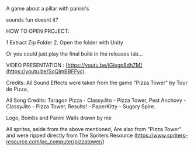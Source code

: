 A game about a pillar with panini's

sounds fun doesnt it?




HOW TO OPEN PROJECT:

1 Extract Zip Folder
2. Open the folder with Unity




Or you could just play the final build in the releases tab...


VIDEO PRESENTATION : [https://youtu.be/jGlegp8dh7M](https://youtu.be/SoQimBBFFyc)


Credits:
All Sound Effects were taken from the game "Pizza Tower" by Tour de Pizza, 

All Song Credits:
Taragon Pizza - ClassyJito - Pizza Tower,
Pest Anchovy - ClassyJito - Pizza Tower,
Results! - PaperKitty - Sugary Spire.

Logo, Bombs and Panini Walls drawn by me

All sprites, aside from the above mentioned, Are also from "Pizza Tower" and were ripped directly from The Spriters Resource (https://www.spriters-resource.com/pc_computer/pizzatower/)
